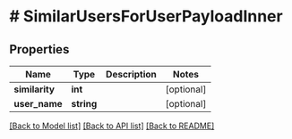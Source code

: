 # # SimilarUsersForUserPayloadInner

## Properties

Name | Type | Description | Notes
------------ | ------------- | ------------- | -------------
**similarity** | **int** |  | [optional]
**user_name** | **string** |  | [optional]

[[Back to Model list]](../../README.md#models) [[Back to API list]](../../README.md#endpoints) [[Back to README]](../../README.md)
